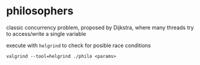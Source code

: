 # philosophers
classic concurrency problem, proposed by Dijkstra, where many threads try to access/write a single variable

execute with `helgrind` to check for posible race conditions
```
valgrind --tool=helgrind ./philo <params>
```
